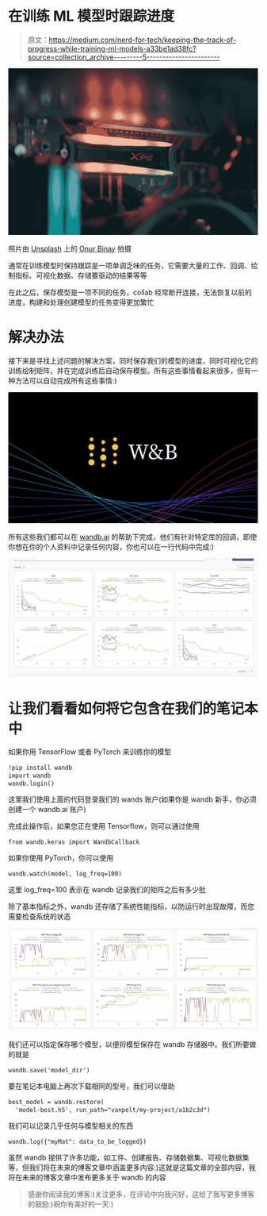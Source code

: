 # 在训练 ML 模型时跟踪进度

> 原文：<https://medium.com/nerd-for-tech/keeping-the-track-of-progress-while-training-ml-models-a33be1ad38fc?source=collection_archive---------5----------------------->

![](img/692d60fb84adefd2ecf6ef2a666ed83a.png)

照片由 [Unsplash](https://unsplash.com?utm_source=medium&utm_medium=referral) 上的 [Onur Binay](https://unsplash.com/@onurbinay?utm_source=medium&utm_medium=referral) 拍摄

通常在训练模型时保持跟踪是一项单调乏味的任务，它需要大量的工作、回调、绘制指标、可视化数据、存储要驱动的结果等等

在此之后，保存模型是一项不同的任务，collab 经常断开连接，无法恢复以前的进度，构建和处理创建模型的任务变得更加繁忙

# 解决办法

接下来是寻找上述问题的解决方案，同时保存我们的模型的进度，同时可视化它的训练绘制矩阵，并在完成训练后自动保存模型。所有这些事情看起来很多，但有一种方法可以自动完成所有这些事情:)

![](img/61acec72172d09be3a76fcb7e92d7fa4.png)

所有这些我们都可以在 [wandb.ai](http://wandb.ai/) 的帮助下完成，他们有针对特定库的回调，即使你想在你的个人资料中记录任何内容，你也可以在一行代码中完成:)

![](img/ce4441d3a526453b283276fedfe459f7.png)

# 让我们看看如何将它包含在我们的笔记本中

如果你用 TensorFlow 或者 PyTorch 来训练你的模型

```
!pip install wandb
import wandb 
wandb.login()
```

这里我们使用上面的代码登录我们的 wands 账户(如果你是 wandb 新手，你必须创建一个 wandb.ai 账户)

完成此操作后，如果您正在使用 Tensorflow，则可以通过使用

```
from wandb.keras import WandbCallback
```

如果你使用 PyTorch，你可以使用

```
wandb.watch(model, log_freq=100)
```

这里 log_freq=100 表示在 wandb 记录我们的矩阵之后有多少批

除了基本指标之外，wandb 还存储了系统性能指标，以防运行时出现故障，而您需要检查系统的状态

![](img/45bd4b86377c41982ad8ff09518d8c7d.png)

我们还可以指定保存哪个模型，以便将模型保存在 wandb 存储器中。我们所要做的就是

```
wandb.save('model_dir')
```

要在笔记本电脑上再次下载相同的型号，我们可以借助

```
best_model = wandb.restore(
  'model-best.h5', run_path="vanpelt/my-project/a1b2c3d")
```

我们可以记录几乎任何与模型相关的东西

```
wandb.log({"myMat": data_to_be_logged})
```

虽然 wandb 提供了许多功能，如工件、创建报告、存储数据集、可视化数据集等，但我们将在未来的博客文章中涵盖更多内容:)这就是这篇文章的全部内容，我将在未来的博客文章中发布更多关于 wandb 的内容

> 感谢你阅读我的博客:)关注更多，在评论中向我问好，这给了我写更多博客的鼓励:)祝你有美好的一天:)